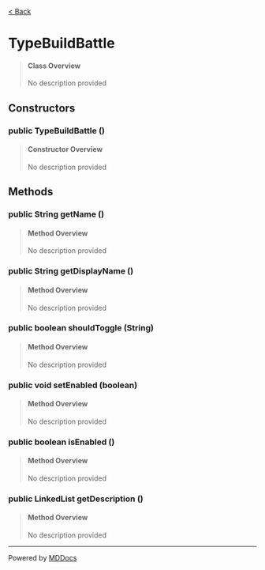 [< Back](README.md)
# TypeBuildBattle #
>#### Class Overview ####
>No description provided
## Constructors ##
### public TypeBuildBattle () ###
>#### Constructor Overview ####
>No description provided
>
## Methods ##
### public String getName () ###
>#### Method Overview ####
>No description provided
>
### public String getDisplayName () ###
>#### Method Overview ####
>No description provided
>
### public boolean shouldToggle (String) ###
>#### Method Overview ####
>No description provided
>
### public void setEnabled (boolean) ###
>#### Method Overview ####
>No description provided
>
### public boolean isEnabled () ###
>#### Method Overview ####
>No description provided
>
### public LinkedList getDescription () ###
>#### Method Overview ####
>No description provided
>

---
Powered by [MDDocs](https://github.com/VRCube/MDDocs)